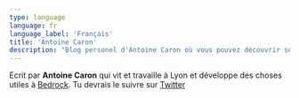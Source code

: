 ```yaml
---
type: language
language: fr
language_label: 'Français'
title: 'Antoine Caron'
description: "Blog personel d'Antoine Caron où vous pouvez découvrir ses articles, cours et packages."
---
```


Ecrit par **Antoine Caron** qui vit et travaille à Lyon et développe des choses utiles à [Bedrock](https://www.bedrockstreaming.com/).
Tu devrais le suivre sur [Twitter](https://twitter.com/Slashgear_)
